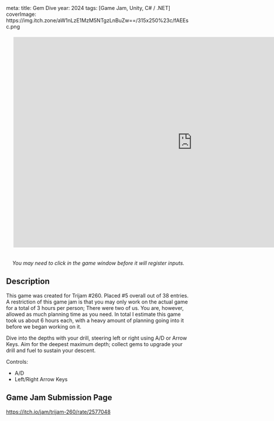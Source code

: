 <route lang="yaml">
meta:
  title: Gem Dive
  year: 2024
  tags: [Game Jam, Unity, C# / .NET]
  coverImage: https://img.itch.zone/aW1nLzE1MzM5NTgzLnBuZw==/315x250%23c/fAEEsc.png
</route>

<iframe 
  frameborder="0" 
  src="https://itch.io/embed-upload/9909186"
  width="976" 
  height="576"
  style="
    justify-self: center;
    margin: 20px;
  "
>
  <a href="https://lucas-riedlshah.itch.io/putt-putt-perfection">Play Gem Dive on itch.io</a>
</iframe>

*<center>You may need to click in the game window before it will register inputs.</center>*

## Description

This game was created for Trijam #260. Placed #5 overall out of 38 entries. A restriction of this game jam is that you may only work on the actual game for a total of 3 hours per person; There were two of us. You are, however, allowed as much planning time as you need. In total I estimate this game took us about 6 hours each, with a heavy amount of planning going into it before we began working on it.

Dive into the depths with your drill, steering left or right using A/D or Arrow Keys. Aim for the deepest maximum depth; collect gems to upgrade your drill and fuel to sustain your descent. 

Controls:  
- A/D
- Left/Right Arrow Keys

## Game Jam Submission Page

https://itch.io/jam/trijam-260/rate/2577048